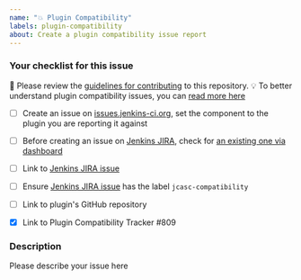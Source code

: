 ```yaml
---
name: "💥 Plugin Compatibility"
labels: plugin-compatibility
about: Create a plugin compatibility issue report
---
```

[jenkins-jira]: https://issues.jenkins-ci.org
[dashboard]: https://issues.jenkins.io/secure/Dashboard.jspa?selectPageId=18341
[contributing]: ../blob/master/docs/CONTRIBUTING.md
[compatibility]: ../blob/master/docs/COMPATIBILITY.md

### Your checklist for this issue

🚨 Please review the [guidelines for contributing][contributing] to this repository.
💡 To better understand plugin compatibility issues, you can [read more here][compatibility]
<!--
Here is a link to get you started with creating the issue over at Jenkins JIRA
https://issues.jenkins-ci.org/secure/CreateIssueDetails!init.jspa?pid=10172&issuetype=1&summary=Cannot+configure+X+plugin+with+JCasC&labels=jcasc-compatibility
-->

- [ ] Create an issue on [issues.jenkins-ci.org][jenkins-jira], set the component to the plugin you are reporting it against

- [ ] Before creating an issue on [Jenkins JIRA][jenkins-jira], check for [an existing one via dashboard][dashboard]

- [ ] Link to [Jenkins JIRA issue][jenkins-jira]

- [ ] Ensure [Jenkins JIRA issue][jenkins-jira] has the label `jcasc-compatibility`

- [ ] Link to plugin's GitHub repository

- [x] Link to Plugin Compatibility Tracker #809

<!--
Put an `x` into the [ ] to show you have filled the information below
Describe your issue below
-->

### Description

Please describe your issue here
